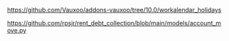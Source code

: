 https://github.com/Vauxoo/addons-vauxoo/tree/10.0/workalendar_holidays

https://github.com/rpsjr/rent_debt_collection/blob/main/models/account_move.py